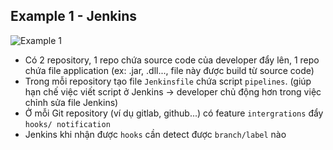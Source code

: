 ## Example 1 - Jenkins 

![Example 1](https://tungexplorer.s3.ap-southeast-1.amazonaws.com/cicd/Diagram_Example_1.png)
- Có 2 repository, 1 repo chứa source code của developer đẩy lên, 1 repo chứa file application (ex: .jar, .dll..., file này được build từ source code) 
- Trong mỗi repository tạo file `Jenkinsfile` chứa script `pipelines`. (giúp hạn chế việc viết script ở Jenkins -> developer chủ động hơn trong việc chỉnh sửa file Jenkins)
- Ở mỗi Git repository (ví dụ gitlab, github...) có feature `intergrations` đẩy `hooks/ notification`
- Jenkins khi nhận được `hooks` cần detect được `branch/label` nào

